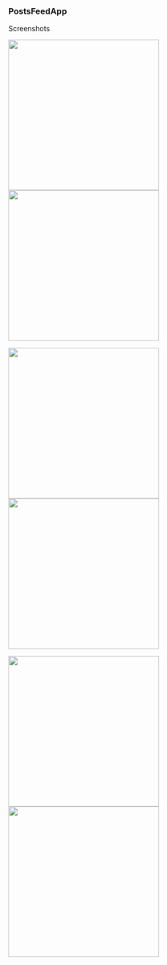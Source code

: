 ### PostsFeedApp

Screenshots 

<img src='/readme-assets/Screenshot_LoginScreen.png' width='300'  align="left">        <img src='/readme-assets/Screenshot_SignIn' width='300' >




<img src='/readme-assets/Screenshot_SignUp.png' width='300' align="left">          <img src='/readme-assets/Screenshot_New Post.png' width='300' >

<img src='/readme-assets/Screenshot_Own Posts' width='300' align="left">          <img src='/readme-assets/Screenshot_Search' width='300'> 

